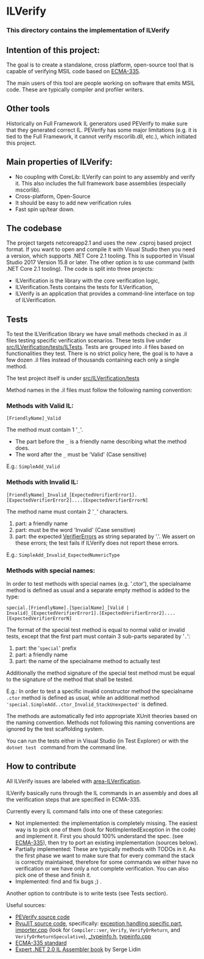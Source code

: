 # ILVerify

### This directory contains the implementation of ILVerify

## Intention of this project:
The goal is to create a standalone, cross platform, open-source tool that is capable of verifying MSIL code based on [ECMA-335](https://www.ecma-international.org/publications/standards/Ecma-335.htm).

The main users of this tool are people working on software that emits MSIL code. These are typically compiler and profiler writers.

## Other tools
Historically on Full Framework IL generators used PEVerify to make sure that they generated correct IL. PEVerify has some major limitations (e.g. it is tied to the Full Framework, it cannot verify mscorlib.dll, etc.), which initiated this project.

## Main properties of ILVerify:
- No coupling with CoreLib: ILVerify can point to any assembly and verify it. This also includes the full framework base assemblies (especially mscorlib).
- Cross-platform, Open-Source
- It should be easy to add new verification rules
- Fast spin up/tear down.

## The codebase
The project targets netcoreapp2.1 and uses the new .csproj based project format. If you want to open and compile it with Visual Studio then you need a version, which supports .NET Core 2.1 tooling. This is supported in Visual Studio 2017 Version 15.8 or later. The other option is to use command (with .NET Core 2.1 tooling).
The code is split into three projects:
- ILVerification is the library with the core verification logic,
- ILVerification.Tests contains the tests for ILVerification,
- ILVerify is an application that provides a command-line interface on top of ILVerification.

## Tests

To test the ILVerification library we have small methods checked in as .il files testing specific verification scenarios. These tests live under [src/ILVerification/tests/ILTests](../ILVerification/tests/ILTests). Tests are grouped into .il files based on functionalities they test. There is no strict policy here, the goal is to have a few dozen .il files instead of thousands containing each only a single method.

The test project itself is under [src/ILVerification/tests](../ILVerification/tests)

 Method names in the .il files must follow the following naming convention:

### Methods with Valid IL:

```
[FriendlyName]_Valid
```
The method must contain 1 '`_`'.
 - The part before the `_` is a friendly name describing what the method does.
 - The word after the `_` must be 'Valid' (Case sensitive)

E.g.: ```SimpleAdd_Valid```

### Methods with Invalid IL:
```
[FriendlyName]_Invalid_[ExpectedVerifierError1].[ExpectedVerifierError2]....[ExpectedVerifierErrorN]
```

The method name must contain 2 '`_`' characters.
 1. part: a friendly name
 2. part: must be the word 'Invalid' (Case sensitive)
 3. part: the expected [VerifierErrors](../ILVerification/src/VerifierError.cs) as string separated by '.'. We assert on these errors; the test fails if ILVerify does not report these errors.

 E.g.: ```SimpleAdd_Invalid_ExpectedNumericType```

### Methods with special names:

In order to test methods with special names (e.g. '.ctor'), the specialname method is defined as usual and a separate empty method is added to the type:
```
special.[FriendlyName].[SpecialName]_[Valid | Invalid]_[ExpectedVerifierError1].[ExpectedVerifierError2]....[ExpectedVerifierErrorN]
```

The format of the special test method is equal to normal valid or invalid tests, except that the first part must contain 3 sub-parts separated by '`.`':
 1. part: the '`special`' prefix
 2. part: a friendly name
 3. part: the name of the specialname method to actually test

Additionally the method signature of the special test method must be equal to the signature of the method that shall be tested.

 E.g.: In order to test a specific invalid constructor method the specialname `.ctor` method is defined as usual, while an additional method ```'special.SimpleAdd..ctor_Invalid_StackUnexpected'``` is defined.


The methods are automatically fed into appropriate XUnit theories based on the naming convention. Methods not following this naming conventions are ignored by the test scaffolding system.

You can run the tests either in Visual Studio (in Test Explorer) or with the ```dotnet test ``` command from the command line.

## How to contribute
All ILVerify issues are labeled with [area-ILVerification](https://github.com/search?utf8=%E2%9C%93&q=label%3Aarea-ILVerification&type=).

ILVerify basically runs through the IL commands in an assembly and does all the verification steps that are specified in ECMA-335.

Currently every IL command falls into one of these categories:

 - Not implemented: the implementation is completely missing. The easiest way is to pick one of them (look for NotImplentedException in the code) and implement it. First you should 100% understand the spec. (see [ECMA-335](https://www.ecma-international.org/publications/standards/Ecma-335.htm)), then try to port an existing implementation (sources below).
 - Partially implemented: These are typically methods with TODOs in it. As the first phase we want to make sure that for every command the stack is correctly maintained, therefore for some commands we either have no verification or we have only a not complete verification. You can also pick one of these and finish it.
 - Implemented: find and fix bugs ;) .

Another option to contribute is to write tests (see Tests section).

Useful sources:
 - [PEVerify source code](https://github.com/lewischeng-ms/sscli/blob/master/clr/src/jit64/newverify.cpp)
 - [RyuJIT source code](https://github.com/dotnet/runtime/tree/master/src/coreclr/src/jit), specifically: [exception handling specific part](https://github.com/dotnet/coreclr/blob/master/src/jit/jiteh.cpp), [importer.cpp](https://github.com/dotnet/coreclr/blob/master/src/jit/importer.cpp) (look for `Compiler::ver`, `Verify`, `VerifyOrReturn`, and `VerifyOrReturnSpeculative`), [_typeinfo.h](https://github.com/dotnet/coreclr/blob/master/src/jit/_typeinfo.h), [typeinfo.cpp](https://github.com/dotnet/coreclr/blob/master/src/jit/typeinfo.cpp)
 - [ECMA-335 standard](https://www.ecma-international.org/publications/standards/Ecma-335.htm)
 - [Expert .NET 2.0 IL Assembler book](http://www.apress.com/us/book/9781590596463) by Serge Lidin
